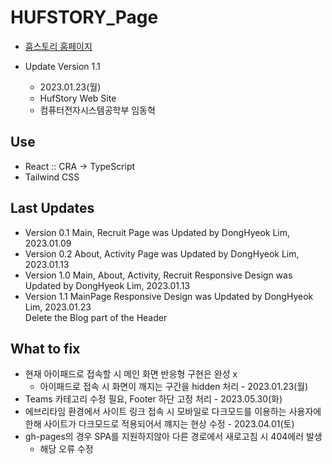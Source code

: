 # HUFSTORY_Page

- [훕스토리 홈페이지](https://hufstory.github.io "Hufstory HomePage")

- Update Version 1.1
    - 2023.01.23(월)
    - HufStory Web Site
    - 컴퓨터전자시스템공학부 임동혁
    
## Use
- React :: CRA -> TypeScript
- Tailwind CSS    

## Last Updates
- Version 0.1 Main, Recruit Page was Updated by DongHyeok Lim, 2023.01.09
- Version 0.2 About, Activity Page was Updated by DongHyeok Lim, 2023.01.13
- Version 1.0 Main, About, Activity, Recruit Responsive Design was Updated by DongHyeok Lim, 2023.01.13
- Version 1.1 MainPage Responsive Design was Updated by DongHyeok Lim, 2023.01.23  
    Delete the Blog part of the Header

## What to fix
- 현재 아이패드로 접속할 시 메인 화면 반응형 구현은 완성 x
    - 아이패드로 접속 시 화면이 깨지는 구간을 hidden 처리 - 2023.01.23(월)
- Teams 카테고리 수정 필요, Footer 하단 고정 처리 - 2023.05.30(화)
- 에브리타임 환경에서 사이트 링크 접속 시 모바일로 다크모드를 이용하는 사용자에 한해 사이트가 다크모드로 적용되어서 꺠지는 현상 수정 - 2023.04.01(토)
- gh-pages의 경우 SPA를 지원하지않아 다른 경로에서 새로고침 시 404에러 발생
  - 해당 오류 수정